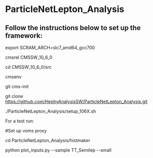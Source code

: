 # ParticleNetLepton_Analysis

## Follow the instructions below to set up the framework:

export SCRAM_ARCH=slc7_amd64_gcc700

cmsrel CMSSW_10_6_0

cd CMSSW_10_6_0/src

cmsenv

git cms-init

git clone https://github.com/HephyAnalysisSW/ParticleNetLepton_Analysis.git

./ParticleNetLepton_Analysis/setup_106X.sh

For a test run:

#Set up voms proxy

cd ParticleNetLepton_Analysis/histmaker

python plot_inputs.py --sample TT_Semilep --small
